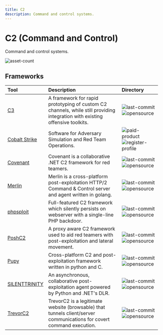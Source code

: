 ```yaml
---
title: C2
description: Command and control systems.
---
```


# C2 (Command and Control)

Command and control systems.

![asset-count](https://img.shields.io/badge/Tools%20%26%20Resources%20Available-7-A65F5F?style=for-the-badge)

## Frameworks

| Tool | Description | Directory |
| :--- | :--- | :--- |
| [C3](https://github.com/FSecureLABS/C3) | A framework for rapid prototyping of custom C2 channels, while still providing integration with existing offensive toolkits. | ![last-commit](https://img.shields.io/github/last-commit/FSecureLABS/C3?color=a65f5f&style=flat-square) ![opensource](../../assets/img/icons/open-source.png) |
| [Cobalt Strike](https://www.cobaltstrike.com/) | Software for Adversary Simulation and Red Team Operations. | ![paid-product](../../assets/img/icons/payment.png) ![register-profile](../../assets/img/icons/registration.png) |
| [Covenant](https://github.com/cobbr/Covenant) | Covenant is a collaborative .NET C2 framework for red teamers. | ![last-commit](https://img.shields.io/github/last-commit/cobbr/Covenant?color=a65f5f&style=flat-square) ![opensource](../../assets/img/icons/open-source.png) |
| [Merlin](https://github.com/Ne0nd0g/merlin) | Merlin is a cross-platform post-exploitation HTTP/2 Command & Control server and agent written in golang. | ![last-commit](https://img.shields.io/github/last-commit/Ne0nd0g/merlin?color=a65f5f&style=flat-square) ![opensource](../../assets/img/icons/open-source.png) |
| [phpsploit](https://github.com/nil0x42/phpsploit) | Full-featured C2 framework which silently persists on webserver with a single-line PHP backdoor. | ![last-commit](https://img.shields.io/github/last-commit/nil0x42/phpsploit?color=a65f5f&style=flat-square) ![opensource](../../assets/img/icons/open-source.png) |
| [PoshC2](https://github.com/nettitude/PoshC2) | A proxy aware C2 framework used to aid red teamers with post-exploitation and lateral movement. | ![last-commit](https://img.shields.io/github/last-commit/nettitude/PoshC2?color=a65f5f&style=flat-square) ![opensource](../../assets/img/icons/open-source.png) |
| [Pupy](https://github.com/n1nj4sec/pupy/) | Cross-platform C2 and post-exploitation framework written in python and C. | ![last-commit](https://img.shields.io/github/last-commit/n1nj4sec/pupy?color=a65f5f&style=flat-square) ![opensource](../../assets/img/icons/open-source.png) |
| [SILENTTRINITY](https://github.com/byt3bl33d3r/SILENTTRINITY) | An asynchronous, collaborative post-exploitation agent powered by Python and .NET's DLR. | ![last-commit](https://img.shields.io/github/last-commit/byt3bl33d3r/SILENTTRINITY?color=a65f5f&style=flat-square) ![opensource](../../assets/img/icons/open-source.png) |
| [TrevorC2](https://github.com/trustedsec/trevorc2) | TrevorC2 is a legitimate website (browsable) that tunnels client/server communications for covert command execution. | ![last-commit](https://img.shields.io/github/last-commit/trustedsec/trevorc2?color=a65f5f&style=flat-square) ![opensource](../../assets/img/icons/open-source.png) |